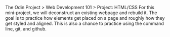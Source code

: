 The Odin Project > Web Development 101 > Project: HTML/CSS
For this mini-project, we will deconstruct an existing webpage and rebuild it.
The goal is to practice how elements get placed on a page and roughly how they get styled and aligned.
This is also a chance to practice using the command line, git, and github.
